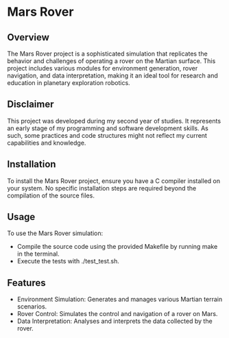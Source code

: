 # Mars Rover
## Overview

The Mars Rover project is a sophisticated simulation that replicates the behavior and challenges of operating a rover on the Martian surface. This project includes various modules for environment generation, rover navigation, and data interpretation, making it an ideal tool for research and education in planetary exploration robotics.

## Disclaimer

This project was developed during my second year of studies. It represents an early stage of my programming and software development skills. As such, some practices and code structures might not reflect my current capabilities and knowledge.

## Installation

To install the Mars Rover project, ensure you have a C compiler installed on your system. No specific installation steps are required beyond the compilation of the source files.
## Usage
To use the Mars Rover simulation:

  - Compile the source code using the provided Makefile by running make in the terminal.
  - Execute the tests with ./test_test.sh.

## Features

  - Environment Simulation: Generates and manages various Martian terrain scenarios.
  - Rover Control: Simulates the control and navigation of a rover on Mars.
  - Data Interpretation: Analyses and interprets the data collected by the rover.
